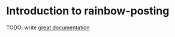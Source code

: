 # Introduction to rainbow-posting

TODO: write [great documentation](http://jacobian.org/writing/what-to-write/)
